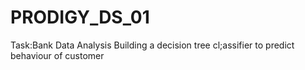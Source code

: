 # PRODIGY_DS_01
Task:Bank Data Analysis
Building a decision tree cl;assifier to predict behaviour of customer
